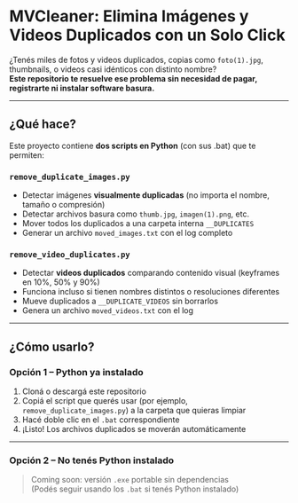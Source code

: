 # MVCleaner: Elimina Imágenes y Videos Duplicados con un Solo Click

¿Tenés miles de fotos y videos duplicados, copias como `foto(1).jpg`, thumbnails, o videos casi idénticos con distinto nombre?  
**Este repositorio te resuelve ese problema sin necesidad de pagar, registrarte ni instalar software basura.**

---

## ¿Qué hace?

Este proyecto contiene **dos scripts en Python** (con sus .bat) que te permiten:

### `remove_duplicate_images.py`
- Detectar imágenes **visualmente duplicadas** (no importa el nombre, tamaño o compresión)
- Detectar archivos basura como `thumb.jpg`, `imagen(1).png`, etc.
- Mover todos los duplicados a una carpeta interna `__DUPLICATES`
- Generar un archivo `moved_images.txt` con el log completo

### `remove_video_duplicates.py`
- Detectar **videos duplicados** comparando contenido visual (keyframes en 10%, 50% y 90%)
- Funciona incluso si tienen nombres distintos o resoluciones diferentes
- Mueve duplicados a `__DUPLICATE_VIDEOS` sin borrarlos
- Genera un archivo `moved_videos.txt` con el log

---

## ¿Cómo usarlo?

### Opción 1 – Python ya instalado

1. Cloná o descargá este repositorio
2. Copiá el script que querés usar (por ejemplo, `remove_duplicate_images.py`) a la carpeta que quieras limpiar
3. Hacé doble clic en el `.bat` correspondiente  
4. ¡Listo! Los archivos duplicados se moverán automáticamente

---

### Opción 2 – No tenés Python instalado

> Coming soon: versión `.exe` portable sin dependencias  
> (Podés seguir usando los `.bat` si tenés Python instalado)

